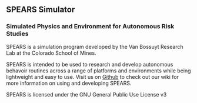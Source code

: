 ## SPEARS Simulator
### Simulated Physics and Environment for Autonomous Risk Studies

SPEARS is a simulation program developed by the Van Bossuyt Research Lab at the
Colorado School of Mines.  

SPEARS is intended to be used to research and develop autonomous behavoir routines
across a range of platforms and environments while being lightweight and easy to 
use.  Visit us on [Github](https://github.com/Van-bossuyt-Research-Lab/SPEARS_Simulator)
to check out our wiki for more information on using and developing SPEARS.

SPEARS is licensed under the GNU General Public Use License v3
